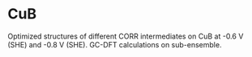 # CuB
Optimized structures of different CORR intermediates on CuB at -0.6 V (SHE) and -0.8 V (SHE).
GC-DFT calculations on sub-ensemble.
